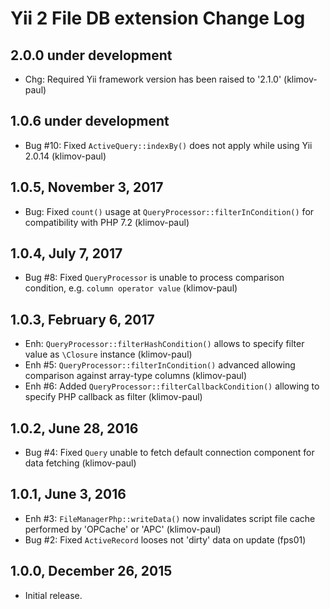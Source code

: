 Yii 2 File DB extension Change Log
==================================

2.0.0 under development
-----------------------

- Chg: Required Yii framework version has been raised to '2.1.0' (klimov-paul)


1.0.6 under development
-----------------------

- Bug #10: Fixed `ActiveQuery::indexBy()` does not apply while using Yii 2.0.14 (klimov-paul)


1.0.5, November 3, 2017
-----------------------

- Bug: Fixed `count()` usage at `QueryProcessor::filterInCondition()` for compatibility with PHP 7.2 (klimov-paul)


1.0.4, July 7, 2017
-------------------

- Bug #8: Fixed `QueryProcessor` is unable to process comparison condition, e.g. `column operator value` (klimov-paul)


1.0.3, February 6, 2017
-----------------------

- Enh: `QueryProcessor::filterHashCondition()` allows to specify filter value as `\Closure` instance (klimov-paul)
- Enh #5: `QueryProcessor::filterInCondition()` advanced allowing comparison against array-type columns (klimov-paul)
- Enh #6: Added `QueryProcessor::filterCallbackCondition()` allowing to specify PHP callback as filter (klimov-paul)


1.0.2, June 28, 2016
--------------------

- Bug #4: Fixed `Query` unable to fetch default connection component for data fetching (klimov-paul)


1.0.1, June 3, 2016
-------------------

- Enh #3: `FileManagerPhp::writeData()` now invalidates script file cache performed by 'OPCache' or 'APC' (klimov-paul)
- Bug #2: Fixed `ActiveRecord` looses not 'dirty' data on update (fps01)


1.0.0, December 26, 2015
------------------------

- Initial release.
